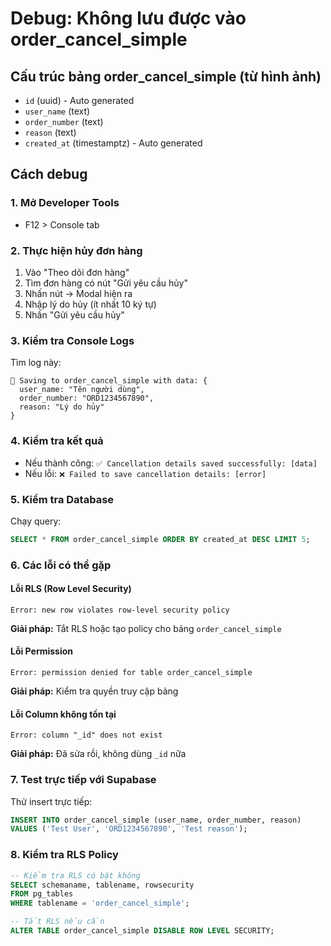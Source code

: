 # Debug: Không lưu được vào order_cancel_simple

## Cấu trúc bảng order_cancel_simple (từ hình ảnh)
- `id` (uuid) - Auto generated
- `user_name` (text)
- `order_number` (text)
- `reason` (text)
- `created_at` (timestamptz) - Auto generated

## Cách debug

### 1. Mở Developer Tools
- F12 > Console tab

### 2. Thực hiện hủy đơn hàng
1. Vào "Theo dõi đơn hàng"
2. Tìm đơn hàng có nút "Gửi yêu cầu hủy"
3. Nhấn nút → Modal hiện ra
4. Nhập lý do hủy (ít nhất 10 ký tự)
5. Nhấn "Gửi yêu cầu hủy"

### 3. Kiểm tra Console Logs
Tìm log này:
```
💾 Saving to order_cancel_simple with data: {
  user_name: "Tên người dùng",
  order_number: "ORD1234567890", 
  reason: "Lý do hủy"
}
```

### 4. Kiểm tra kết quả
- Nếu thành công: `✅ Cancellation details saved successfully: [data]`
- Nếu lỗi: `❌ Failed to save cancellation details: [error]`

### 5. Kiểm tra Database
Chạy query:
```sql
SELECT * FROM order_cancel_simple ORDER BY created_at DESC LIMIT 5;
```

### 6. Các lỗi có thể gặp

#### Lỗi RLS (Row Level Security)
```
Error: new row violates row-level security policy
```
**Giải pháp:** Tắt RLS hoặc tạo policy cho bảng `order_cancel_simple`

#### Lỗi Permission
```
Error: permission denied for table order_cancel_simple
```
**Giải pháp:** Kiểm tra quyền truy cập bảng

#### Lỗi Column không tồn tại
```
Error: column "_id" does not exist
```
**Giải pháp:** Đã sửa rồi, không dùng `_id` nữa

### 7. Test trực tiếp với Supabase
Thử insert trực tiếp:
```sql
INSERT INTO order_cancel_simple (user_name, order_number, reason) 
VALUES ('Test User', 'ORD1234567890', 'Test reason');
```

### 8. Kiểm tra RLS Policy
```sql
-- Kiểm tra RLS có bật không
SELECT schemaname, tablename, rowsecurity 
FROM pg_tables 
WHERE tablename = 'order_cancel_simple';

-- Tắt RLS nếu cần
ALTER TABLE order_cancel_simple DISABLE ROW LEVEL SECURITY;
```

